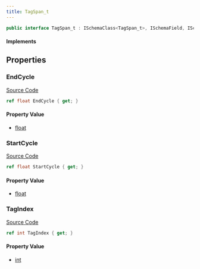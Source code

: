 ```yaml
---
title: TagSpan_t
---
```


```csharp
public interface TagSpan_t : ISchemaClass<TagSpan_t>, ISchemaField, ISchemaClass, INativeHandle
```

#### Implements

## Properties

### EndCycle

[Source Code](https://github.com/swiftly-solution/swiftlys2/blob/beta/managed/src/SwiftlyS2.Generated/Schemas/Interfaces/TagSpan_t.cs#L20)

```csharp
ref float EndCycle { get; }
```

#### Property Value

- [float](https://learn.microsoft.com/dotnet/api/system.single)

### StartCycle

[Source Code](https://github.com/swiftly-solution/swiftlys2/blob/beta/managed/src/SwiftlyS2.Generated/Schemas/Interfaces/TagSpan_t.cs#L18)

```csharp
ref float StartCycle { get; }
```

#### Property Value

- [float](https://learn.microsoft.com/dotnet/api/system.single)

### TagIndex

[Source Code](https://github.com/swiftly-solution/swiftlys2/blob/beta/managed/src/SwiftlyS2.Generated/Schemas/Interfaces/TagSpan_t.cs#L16)

```csharp
ref int TagIndex { get; }
```

#### Property Value

- [int](https://learn.microsoft.com/dotnet/api/system.int32)

